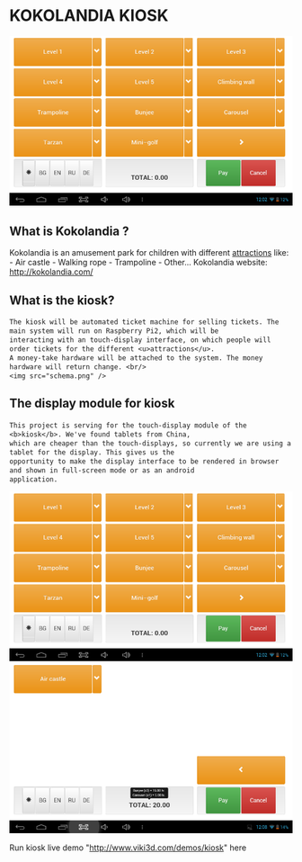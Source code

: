# KOKOLANDIA KIOSK
![Screenshot 1](readme/screenshot_01.png)
## What is Kokolandia ?

Kokolandia is an amusement park for children with different <u>attractions</u> like:
	- Air castle
	- Walking rope
	- Trampoline
	- Other...
Kokolandia website: <a href="http://kokolandia.com/" target="_blank">http://kokolandia.com/</a>

## What is the kiosk?

	The kiosk will be automated ticket machine for selling tickets. The main system will run on Raspberry Pi2, which will be
	interacting with an touch-display interface, on which people will order tickets for the different <u>attractions</u>.
	A money-take hardware will be attached to the system. The money hardware will return change. <br/>
	<img src="schema.png" />

## The display module for kiosk

	This project is serving for the touch-display module of the <b>kiosk</b>. We've found tablets from China, 
	which are cheaper than the touch-displays, so currently we are using a tablet for the display. This gives us the
	opportunity to make the display interface to be rendered in browser and shown in full-screen mode or as an android
	application.

![Screenshot 1](readme/screenshot_01.png)  ![Screenshot 2](readme/screenshot_02.png)


Run kiosk live demo  "http://www.viki3d.com/demos/kiosk" here
